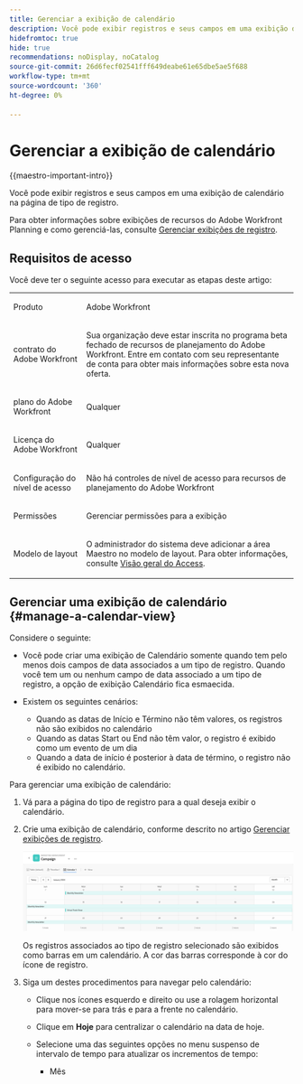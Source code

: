 ```yaml
---
title: Gerenciar a exibição de calendário
description: Você pode exibir registros e seus campos em uma exibição de calendário.
hidefromtoc: true
hide: true
recommendations: noDisplay, noCatalog
source-git-commit: 26d6fecf02541fff649deabe61e65dbe5ae5f688
workflow-type: tm+mt
source-wordcount: '360'
ht-degree: 0%

---
```


# Gerenciar a exibição de calendário

<!--
title: Manage the calendar view
description: You can display records in a calendar view.
hidefromtoc: yes
author: Alina
feature: Work Management
role: User
hide: yes
-->

<!--update the metadata with real information when making this available in TOC and in the left nav-->

{{maestro-important-intro}}

Você pode exibir registros e seus campos em uma exibição de calendário na página de tipo de registro.

Para obter informações sobre exibições de recursos do Adobe Workfront Planning e como gerenciá-las, consulte [Gerenciar exibições de registro](../views/manage-record-views.md).

## Requisitos de acesso

Você deve ter o seguinte acesso para executar as etapas deste artigo:

<table style="table-layout:auto">
 <col>
 </col>
 <col>
 </col>
 <tbody>
    <tr>
<tr>
<td>
   <p> Produto</p> </td>
   <td>
   <p> Adobe Workfront</p> </td>
  </tr>  
 <td role="rowheader"><p>contrato do Adobe Workfront</p></td>
   <td>
<p>Sua organização deve estar inscrita no programa beta fechado de recursos de planejamento do Adobe Workfront. Entre em contato com seu representante de conta para obter mais informações sobre esta nova oferta. </p>
   </td>
  </tr>
  <tr>
   <td role="rowheader"><p>plano do Adobe Workfront</p></td>
   <td>
<p>Qualquer</p>
   </td>
  </tr>
  <tr>
   <td role="rowheader"><p>Licença do Adobe Workfront</p></td>
   <td>
   <p>Qualquer</p> 
  </td>
  </tr>

<tr>
   <td role="rowheader">Configuração do nível de acesso</td>
   <td> <p>Não há controles de nível de acesso para recursos de planejamento do Adobe Workfront  </p>  
</td>
  </tr>

<tr>
   <td role="rowheader"><p>Permissões</p></td>
   <td> <p>Gerenciar permissões para a exibição</p>  
</td>
  </tr>

<tr>
   <td role="rowheader">Modelo de layout</td>
   <td> <p>O administrador do sistema deve adicionar a área Maestro no modelo de layout. Para obter informações, consulte <a href="../access/access-overview.md">Visão geral do Access</a>. </p>  
</td>
  </tr>
 </tbody>
</table>


## Gerenciar uma exibição de calendário {#manage-a-calendar-view}

<!--insert screen shot of calendar view-->

Considere o seguinte:

* Você pode criar uma exibição de Calendário somente quando tem pelo menos dois campos de data associados a um tipo de registro. Quando você tem um ou nenhum campo de data associado a um tipo de registro, a opção de exibição Calendário fica esmaecida.
* Existem os seguintes cenários:

   * Quando as datas de Início e Término não têm valores, os registros não são exibidos no calendário
   * Quando as datas Start ou End não têm valor, o registro é exibido como um evento de um dia
   * Quando a data de início é posterior à data de término, o registro não é exibido no calendário.

Para gerenciar uma exibição de calendário:

1. Vá para a página do tipo de registro para a qual deseja exibir o calendário.
1. Crie uma exibição de calendário, conforme descrito no artigo [Gerenciar exibições de registro](../views/manage-record-views.md).

   ![](assets/calendar-view-example.png)

   Os registros associados ao tipo de registro selecionado são exibidos como barras em um calendário. A cor das barras corresponde à cor do ícone de registro.

1. Siga um destes procedimentos para navegar pelo calendário:

   * Clique nos ícones esquerdo e direito ou use a rolagem horizontal para mover-se para trás e para a frente no calendário.
   * Clique em **Hoje** para centralizar o calendário na data de hoje.
   * Selecione uma das seguintes opções no menu suspenso de intervalo de tempo para atualizar os incrementos de tempo:

      * Mês